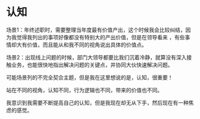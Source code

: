 # 认知

场景1：年终述职时，需要整理当年度最有价值产出，这个时候我会比较纠结，因为我觉得我列出的事项好像都没有特别大的产出价值，但是在领导看来
，有些事情却大有价值，而且能从和我不同的视角说出具体的价值点。

场景2：出现线上问题的时候，部门大领导都要比我们沉着冷静，就算没有深入接触业务，也能很快地指出解决问题的关键点，并协同大伙快速解决问题。

可能场景列的不完全契合主题，但是我在这里想说的是，认知，很重要！

站在不同的视角，认知不同，行为逻辑也不同，带来的价值也不同。

我意识到我需要不断提高自己的认知，但是我现在却无从下手，然后现在有一种焦虑的感觉。
